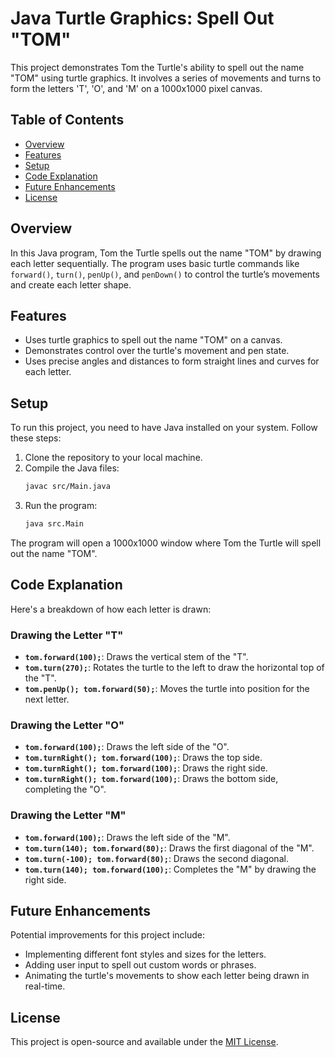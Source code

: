 # Java Turtle Graphics: Spell Out "TOM"

This project demonstrates Tom the Turtle's ability to spell out the name "TOM" using turtle graphics. It involves a series of movements and turns to form the letters 'T', 'O', and 'M' on a 1000x1000 pixel canvas.

## Table of Contents

- [Overview](#overview)
- [Features](#features)
- [Setup](#setup)
- [Code Explanation](#code-explanation)
- [Future Enhancements](#future-enhancements)
- [License](#license)

## Overview

In this Java program, Tom the Turtle spells out the name "TOM" by drawing each letter sequentially. The program uses basic turtle commands like `forward()`, `turn()`, `penUp()`, and `penDown()` to control the turtle’s movements and create each letter shape.

## Features

- Uses turtle graphics to spell out the name "TOM" on a canvas.
- Demonstrates control over the turtle's movement and pen state.
- Uses precise angles and distances to form straight lines and curves for each letter.

## Setup

To run this project, you need to have Java installed on your system. Follow these steps:

1. Clone the repository to your local machine.
2. Compile the Java files:
   ```bash
   javac src/Main.java
   ```
3. Run the program:
   ```bash
   java src.Main
   ```

The program will open a 1000x1000 window where Tom the Turtle will spell out the name "TOM".

## Code Explanation

Here's a breakdown of how each letter is drawn:

### Drawing the Letter "T"

- **`tom.forward(100);`**: Draws the vertical stem of the "T".
- **`tom.turn(270);`**: Rotates the turtle to the left to draw the horizontal top of the "T".
- **`tom.penUp(); tom.forward(50);`**: Moves the turtle into position for the next letter.

### Drawing the Letter "O"

- **`tom.forward(100);`**: Draws the left side of the "O".
- **`tom.turnRight(); tom.forward(100);`**: Draws the top side.
- **`tom.turnRight(); tom.forward(100);`**: Draws the right side.
- **`tom.turnRight(); tom.forward(100);`**: Draws the bottom side, completing the "O".

### Drawing the Letter "M"

- **`tom.forward(100);`**: Draws the left side of the "M".
- **`tom.turn(140); tom.forward(80);`**: Draws the first diagonal of the "M".
- **`tom.turn(-100); tom.forward(80);`**: Draws the second diagonal.
- **`tom.turn(140); tom.forward(100);`**: Completes the "M" by drawing the right side.

## Future Enhancements

Potential improvements for this project include:

- Implementing different font styles and sizes for the letters.
- Adding user input to spell out custom words or phrases.
- Animating the turtle's movements to show each letter being drawn in real-time.

## License

This project is open-source and available under the [MIT License](LICENSE).
